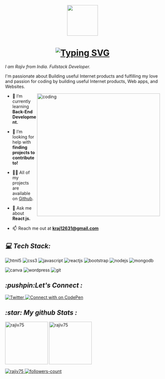 <!-- <h1 align="center">Hi 👋, I'm Rajiv</h1> -->
<div id="header" align="center">
  <img src="https://media.giphy.com/media/M9gbBd9nbDrOTu1Mqx/giphy.gif" width="100"/>
  </div>
<h1 align="center" ><a href="https://git.io/typing-svg"><img src="https://readme-typing-svg.demolab.com?font=Fira+Code&weight=500&size=28&pause=1000&color=3DFF00&width=435&lines=Hello+%2CThere!+%F0%9F%91%8B;This+is+Rajiv...;Nice+to+Meet+You!" alt="Typing SVG" /></a></h1>
<!-- <h3 align="center">A Passionate Fullstack Developer from India</h3> -->
<!-- <h3 align="center" ><a href="https://git.io/typing-svg"><img src="https://readme-typing-svg.demolab.com?font=Fira+Code&pause=1000&color=3DFF00&width=435&lines=Console.log('Forever+Explorer');Forever+explorer" alt="Typing SVG" /></a></h3>
<!-- 
<div align="center">
  <img src="https://media.giphy.com/media/dWesBcTLavkZuG35MI/giphy.gif" width="600" height="300"/>
</div> -->
<!-- <h2><i>About Me : </i></h2> -->
  
<i>I am Rajiv from India. Fullstack Developer. </i>

I'm passionate about Building useful Internet products and fulfilling my love and passion for coding by building useful Internet products, Web apps, and Websites.

<img align="right" alt="coding" width="400" src="https://dresma.ai/wp-content/uploads/2022/01/mern-stack-developer.gif">

<!-- <p align="left"> <img src="https://komarev.com/ghpvc/?username=rajiv75&label=Profile%20views&color=0e75b6&style=flat" alt="rajiv75" /> </p> -->

- 🌱 I’m currently learning **Back-End Development.**

- 🤝 I’m looking for help with **finding projects to contribute to!**

- 👨‍💻 All of my projects are available on [Github](Github).

- 💬 Ask me about **React js.**

- 📫 Reach me out at **kraj12631@gmail.com**
 
<!----------------------------------- Social Media Links Section ------------------------------------>

<h2><i>💻 Tech Stack:</i></h2>
<div>
<p>
    <img src="https://img.shields.io/badge/HTML5-E34F26?style=for-the-badge&logo=html5&logoColor=white" alt="html5" />
    <img src="https://img.shields.io/badge/CSS3-1572B6?style=for-the-badge&logo=css3&logoColor=white" alt="css3" />
    <img src="https://img.shields.io/badge/JavaScript-F7DF1E?style=for-the-badge&logo=JavaScript&logoColor=white" alt="javascript" />
    <img src="https://img.shields.io/badge/React js-61DAFB?style=for-the-badge&logo=React&logoColor=white" alt="reactjs" />
    <img src="https://img.shields.io/badge/Bootstrap-7952B3?style=for-the-badge&logo=Bootstrap&logoColor=white" alt="bootstrap" />
    <img src="https://img.shields.io/badge/Node.js-339933?style=for-the-badge&logo=nodedotjs&logoColor=white" alt="nodejs" />
    <img src="https://img.shields.io/badge/MongoDB-4EA94B?style=for-the-badge&logo=mongodb&logoColor=white" alt="mongodb" />
</p>
    <img src="https://img.shields.io/badge/Canva-%2300C4CC.svg?&style=for-the-badge&logo=Canva&logoColor=white" alt="canva" />
    <img src="https://img.shields.io/badge/Wordpress-21759B?style=for-the-badge&logo=wordpress&logoColor=white" alt="wordpress" />
    <img src="https://img.shields.io/badge/Git-F05032?style=for-the-badge&logo=Git&logoColor=white" alt="git" />
<!--     <img src="https://img.shields.io/badge/GitHub-000000?style=for-the-badge&logo=GitHub&logoColor=white" alt="github" /> -->
</p>
</div>

<!----------------------------------- Social Media Links Section ------------------------------------>

<h2><i>:pushpin:Let's Connect :</i></h2>
<p align="left">
<a href="https://twitter.com/introvert">
  <img src="https://img.shields.io/badge/Twitter-1DA1F2?style=for-the-badge&logo=Twitter&logoColor=white" alt="Twitter"/>
</a>
<!--   
  <a href="https://www.linkedin.com/in/rajiv-panchal-344350258">
  <img src="https://img.shields.io/badge/linkdin-1DA1F2?style=for-the-badge&logo=Linkdin&logoColor=red" alt="linkdin"/>
</a>
  
  <a href="https://instagram.com/rajiv.9625">
  <img src="https://img.shields.io/badge/instagram-1DA1F2?style=for-the-badge&logo=Instagram&logoColor=pink" alt="instagram"/>
</a>
<a href="https://instagram.com/rajiv.9625" target="blank"><img align="center" src="https://raw.githubusercontent.com/rahuldkjain/github-profile-readme-generator/master/src/images/icons/Social/instagram.svg" alt="rajiv.9625" height="30" width="40" /></a> -->
  
  <a href="https://codepen.io/rajivcode">
  <img src="https://img.shields.io/badge/CodePen-000000?style=for-the-badge&logo=CodePen&logoColor=white" alt="Connect with on CodePen"/>
</a>
</p>


<!----------------------------------- GitHub Stats Section ------------------------------------>

 <h2><i>:star: My github Stats : </i></h2>
<p>
<img align="center" src="http://github-readme-streak-stats.herokuapp.com?user=Rajiv-Panchal&theme=dark&background=000000" alt="rajiv75" height="139" />
<img align="center" src="https://github-readme-stats.vercel.app/api/top-langs/?username=Rajiv-Panchal5&layout=compact&theme=vision-friendly-dark" alt="rajiv75" height="139" />
  </p>
<!----------------------------------- Profile View Section ------------------------------------>

<p align="left">
    <a href="https://github.com/rajiv75">
        <img src="https://komarev.com/ghpvc/?username=rajiv75&label=Profile%20views&color=0e75b6&style=flat" alt="rajiv75" />
    </a>
    <a href="https://github.com/rajiv75?tab=followers">
        <img src="https://img.shields.io/github/followers/rajiv75?label=Followers&style=social" alt="followers-count">
    </a>
</p>



<!---copy----->
<!-- <p><img align="center" src="https://github-readme-stats.vercel.app/api/top-langs?username=rajiv75&show_icons=true&theme=dark&locale=en&layout=compact" alt="rajiv75" /></p>


<p>&nbsp;<img align="center" src="https://github-readme-stats.vercel.app/api?username=rajiv75&show_icons=true&theme=dark&locale=en" alt="rajiv75" /></p>

<p><img align="center" src="https://github-readme-streak-stats.herokuapp.com/?user=rajiv75&theme=dark" alt="rajiv75" /></p> -->
